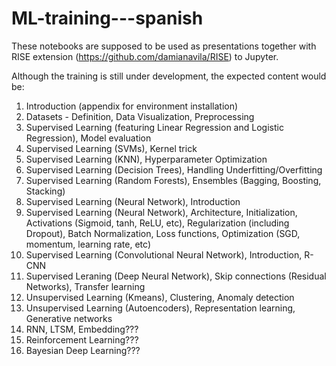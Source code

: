 # ML-training---spanish

These notebooks are supposed to be used as presentations together with RISE extension (https://github.com/damianavila/RISE) to Jupyter. 

Although the training is still under development, the expected content would be:

1. Introduction (appendix for environment installation)
1. Datasets - Definition, Data Visualization, Preprocessing
1. Supervised Learning (featuring Linear Regression and Logistic Regression), Model evaluation
1. Supervised Learning (SVMs), Kernel trick
1. Supervised Learning (KNN), Hyperparameter Optimization
1. Supervised Learning (Decision Trees), Handling Underfitting/Overfitting
1. Supervised Learning (Random Forests), Ensembles (Bagging, Boosting, Stacking)
1. Supervised Learning (Neural Network), Introduction
1. Supervised Learning (Neural Network), Architecture, Initialization, Activations (Sigmoid, tanh, ReLU, etc), Regularization (including Dropout), Batch Normalization, Loss functions, Optimization (SGD, momentum, learning rate, etc)
1. Supervised Learning (Convolutional Neural Network), Introduction, R-CNN
1. Supervised Leraning (Deep Neural Network), Skip connections (Residual Networks), Transfer learning
1. Unsupervised Learning (Kmeans), Clustering, Anomaly detection
1. Unsupervised Learning (Autoencoders), Representation learning, Generative networks
1. RNN, LTSM, Embedding???
1. Reinforcement Learning???
1. Bayesian Deep Learning???
